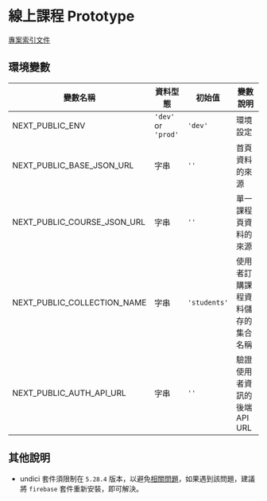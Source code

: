 # 線上課程 Prototype
[專案索引文件](https://paper.dropbox.com/doc/prototype-epi2CTVaPzDuNkkTrHoQO)

## 環境變數
| 變數名稱 | 資料型態 | 初始值 | 變數說明 |
| ------ | ------ | ------ | ------ |
| NEXT_PUBLIC_ENV | `'dev'` or `'prod'` | `'dev'` | 環境設定 |
| NEXT_PUBLIC_BASE_JSON_URL | 字串 | `''` | 首頁資料的來源 |
| NEXT_PUBLIC_COURSE_JSON_URL | 字串 | `''` | 單一課程頁資料的來源 |
| NEXT_PUBLIC_COLLECTION_NAME | 字串 | `'students'` | 使用者訂購課程資料儲存的集合名稱 |
| NEXT_PUBLIC_AUTH_API_URL | 字串 | `''` | 驗證使用者資訊的後端 API URL |


## 其他說明
* undici 套件須限制在 `5.28.4` 版本，以避免[相關問題](https://github.com/nodejs/undici/discussions/3010#discussioncomment-9581353)，如果遇到該問題，建議將 `firebase` 套件重新安裝，即可解決。